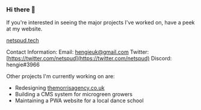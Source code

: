 ### Hi there 👋

<!--
**NetSpud/netspud** is a ✨ _special_ ✨ repository because its `README.md` (this file) appears on your GitHub profile.

Here are some ideas to get you started:

- 🔭 I’m currently working on ...
- 🌱 I’m currently learning ...
- 👯 I’m looking to collaborate on ...
- 🤔 I’m looking for help with ...
- 💬 Ask me about ...
- 📫 How to reach me: ...
- 😄 Pronouns: ...
- ⚡ Fun fact: ...
-->
If you're interested in seeing the major projects I've worked on, have a peek at my website.

[netspud.tech](https://netspud.tech)

Contact Information:
  Email: [hengieuk@gmail.com](mailto:hengieuk@gmail.com)
  Twitter: [https://twitter.com/netspud](https://twitter.com/netspud)
  Discord: hengie#3966

Other projects I'm currently working on are:

* Redesigning [themorrisagency.co.uk](https://themorrisagency.co.uk)
* Building a CMS system for microgreen growers
* Maintaining a PWA website for a local dance school
